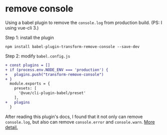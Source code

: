 # remove console

Using a babel plugin to remove the `console.log` from production build. (PS: I using vue-cli 3.)

Step 1: install the plugin
```
npm install babel-plugin-transform-remove-console --save-dev
```

Step 2: modify `babel.config.js`
```diff
+ const plugins = []
+ if (process.env.NODE_ENV === 'production') {
+   plugins.push("transform-remove-console")
+ }
  module.exports = {
    presets: [
      '@vue/cli-plugin-babel/preset'
    ],
+   plugins
  }
```

After reading this plugin's docs, I found that it not only can remove `console.log`, but also can remove `console.error` and `console.warn`.
[More detail.](https://www.npmjs.com/package/babel-plugin-transform-remove-console)